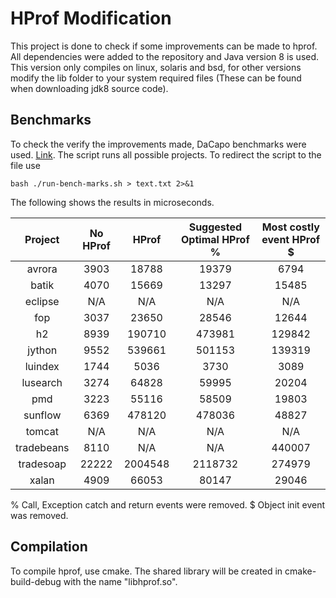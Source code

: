 # HProf Modification

This project is done to check if some improvements can be made to hprof. All dependencies were added to the repository and Java version 8 is used. This version only compiles on linux, solaris and bsd, for other versions modify the lib folder to your system required files (These can be found when downloading jdk8 source code). 

## Benchmarks

To check the verify the improvements made, DaCapo benchmarks were used. [Link](https://sourceforge.net/projects/dacapobench/files/). The script runs all possible projects. To redirect the script to the file use

```
bash ./run-bench-marks.sh > text.txt 2>&1
```

The following shows the results in microseconds.

| Project    | No HProf   | HProf   | Suggested Optimal HProf %    | Most costly event HProf $ |
| :----:     | :----:     | :----:  | :----: 		           | :----:		       |
| avrora     | 3903       | 18788   | 19379		           | 6794                      |
| batik      | 4070       | 15669   | 13297 		           | 15485                     |
| eclipse    | N/A        | N/A     | N/A                          | N/A                       |
| fop        | 3037       | 23650   | 28546                        | 12644                     |
| h2         | 8939       | 190710  | 473981                       | 129842                    |
| jython     | 9552       | 539661  | 501153                       | 139319                    |
| luindex    | 1744       | 5036    | 3730                         | 3089                      | 
| lusearch   | 3274       | 64828   | 59995                        | 20204                     |
| pmd 	     | 3223       | 55116   | 58509                        | 19803                     |
| sunflow    | 6369       | 478120  | 478036                       | 48827                     |
| tomcat     | N/A        | N/A     | N/A                          | N/A                       |
| tradebeans | 8110       | N/A     | N/A                          | 440007                    |
| tradesoap  | 22222      | 2004548 | 2118732                      | 274979                    |
| xalan      | 4909       | 66053   | 80147                        | 29046                     |

% Call, Exception catch and return events were removed.
$ Object init event was removed.

## Compilation

To compile hprof, use cmake. The shared library will be created in cmake-build-debug with the name "libhprof.so".



